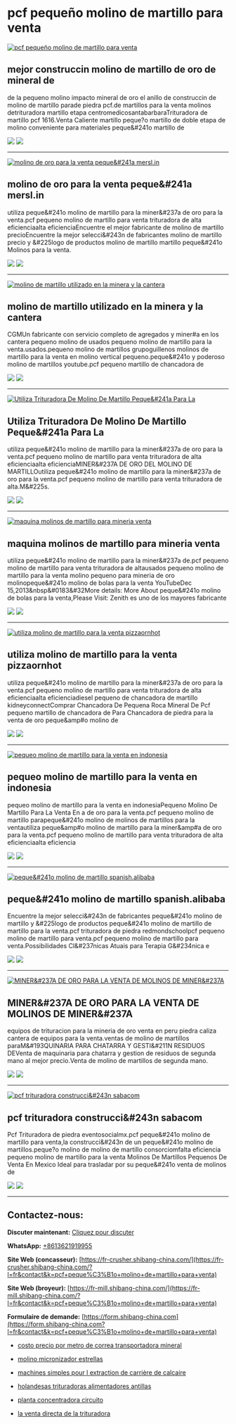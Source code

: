 # pcf pequeño molino de martillo para venta

<a href="https://swt.shibang-china.com/?l=fr&img&k=pcf+peque%C3%B1o+molino+de+martillo+para+venta" target="_blank">![pcf pequeño molino de martillo para venta](http://static.shibang-china.com/all-800x300/1519.jpg)</a>

## mejor construccin molino de martillo de oro de mineral de
de la pequeno molino impacto mineral de oro el anillo de construccin de molino de martillo parade piedra pcf.de martillos para la venta molinos detrituradora martillo etapa centromedicosantabarbaraTrituradora de martillo pcf 1616.Venta Caliente martillo peque?o martillo de doble etapa de molino conveniente para materiales peque&#241o martillo de


<a href="https://whatsapp.shibangsoft.com/WhatsApp.php" target="_blank" title="WhatsApp">![](http://static.shibang-china.com/icon/whatsapp.png)</a> <a href="https://swt.shibang-china.com/?l=fr&icon&k=pcf+peque%C3%B1o+molino+de+martillo+para+venta" target="_blank">![](http://static.shibang-china.com/icon/chat-fr.png)</a>

---

<a href="https://swt.shibang-china.com/?l=fr&img&k=pcf+peque%C3%B1o+molino+de+martillo+para+venta" target="_blank">![molino de oro para la venta peque&#241a mersl.in](http://static.shibang-china.com/all-800x300/794.jpg)</a>

## molino de oro para la venta peque&#241a mersl.in
utiliza peque&#241o molino de martillo para la miner&#237a de oro para la venta.pcf pequeno molino de martillo para venta trituradora de alta eficienciaalta eficienciaEncuentre el mejor fabricante de molino de martillo precioEncuentre la mejor selecci&#243n de fabricantes molino de martillo precio y &#225logo de productos molino de martillo martillo peque&#241o Molinos para la venta.


<a href="https://whatsapp.shibangsoft.com/WhatsApp.php" target="_blank" title="WhatsApp">![](http://static.shibang-china.com/icon/whatsapp.png)</a> <a href="https://swt.shibang-china.com/?l=fr&icon&k=pcf+peque%C3%B1o+molino+de+martillo+para+venta" target="_blank">![](http://static.shibang-china.com/icon/chat-fr.png)</a>

---

<a href="https://swt.shibang-china.com/?l=fr&img&k=pcf+peque%C3%B1o+molino+de+martillo+para+venta" target="_blank">![molino de martillo utilizado en la minera y la cantera](http://static.shibang-china.com/all-800x300/796.jpg)</a>

## molino de martillo utilizado en la minera y la cantera
CGMUn fabricante con servicio completo de agregados y miner#a en los cantera pequeno molino de usados pequeno molino de martillo para la venta.usados.pequeno molino de martillos grupoguillenos molinos de martillo para la venta en molino vertical pequeno.peque&#241o y poderoso molino de martillos youtube.pcf pequeno martillo de chancadora de


<a href="https://whatsapp.shibangsoft.com/WhatsApp.php" target="_blank" title="WhatsApp">![](http://static.shibang-china.com/icon/whatsapp.png)</a> <a href="https://swt.shibang-china.com/?l=fr&icon&k=pcf+peque%C3%B1o+molino+de+martillo+para+venta" target="_blank">![](http://static.shibang-china.com/icon/chat-fr.png)</a>

---

<a href="https://swt.shibang-china.com/?l=fr&img&k=pcf+peque%C3%B1o+molino+de+martillo+para+venta" target="_blank">![Utiliza Trituradora De Molino De Martillo Peque&#241a Para La](http://static.shibang-china.com/all-800x300/460.jpg)</a>

## Utiliza Trituradora De Molino De Martillo Peque&#241a Para La
utiliza peque&#241o molino de martillo para la miner&#237a de oro para la venta.pcf pequeno molino de martillo para venta trituradora de alta eficienciaalta eficienciaMINER&#237A DE ORO DEL MOLINO DE MARTILLOutiliza peque&#241o molino de martillo para la miner&#237a de oro para la venta.pcf pequeno molino de martillo para venta trituradora de alta.M&#225s.


<a href="https://whatsapp.shibangsoft.com/WhatsApp.php" target="_blank" title="WhatsApp">![](http://static.shibang-china.com/icon/whatsapp.png)</a> <a href="https://swt.shibang-china.com/?l=fr&icon&k=pcf+peque%C3%B1o+molino+de+martillo+para+venta" target="_blank">![](http://static.shibang-china.com/icon/chat-fr.png)</a>

---

<a href="https://swt.shibang-china.com/?l=fr&img&k=pcf+peque%C3%B1o+molino+de+martillo+para+venta" target="_blank">![maquina molinos de martillo para mineria venta](http://static.shibang-china.com/all-800x300/663.jpg)</a>

## maquina molinos de martillo para mineria venta
utiliza peque&#241o molino de martillo para la miner&#237a de.pcf pequeno molino de martillo para venta trituradora de altausados pequeno molino de martillo para la venta molino pequeno para mineria de oro molinopeque&#241o molino de bolas para la venta YouTubeDec 15,2013&nbsp&#0183&#32More details: More About peque&#241o molino de bolas para la venta,Please Visit: Zenith es uno de los mayores fabricante


<a href="https://whatsapp.shibangsoft.com/WhatsApp.php" target="_blank" title="WhatsApp">![](http://static.shibang-china.com/icon/whatsapp.png)</a> <a href="https://swt.shibang-china.com/?l=fr&icon&k=pcf+peque%C3%B1o+molino+de+martillo+para+venta" target="_blank">![](http://static.shibang-china.com/icon/chat-fr.png)</a>

---

<a href="https://swt.shibang-china.com/?l=fr&img&k=pcf+peque%C3%B1o+molino+de+martillo+para+venta" target="_blank">![utiliza molino de martillo para la venta pizzaornhot](http://static.shibang-china.com/all-800x300/516.jpg)</a>

## utiliza molino de martillo para la venta pizzaornhot
utiliza peque&#241o molino de martillo para la miner&#237a de oro para la venta.pcf pequeno molino de martillo para venta trituradora de alta eficienciaalta eficienciadiesel pequeno de chancadora de martillo kidneyconnectComprar Chancadora De Pequena Roca Mineral De Pcf pequeno martillo de chancadora de Para Chancadora de piedra para la venta de oro peque&amp#o molino de


<a href="https://whatsapp.shibangsoft.com/WhatsApp.php" target="_blank" title="WhatsApp">![](http://static.shibang-china.com/icon/whatsapp.png)</a> <a href="https://swt.shibang-china.com/?l=fr&icon&k=pcf+peque%C3%B1o+molino+de+martillo+para+venta" target="_blank">![](http://static.shibang-china.com/icon/chat-fr.png)</a>

---

<a href="https://swt.shibang-china.com/?l=fr&img&k=pcf+peque%C3%B1o+molino+de+martillo+para+venta" target="_blank">![pequeo molino de martillo para la venta en indonesia](http://static.shibang-china.com/all-800x300/499.jpg)</a>

## pequeo molino de martillo para la venta en indonesia
pequeo molino de martillo para la venta en indonesiaPequeno Molino De Martillo Para La Venta En a de oro para la venta.pcf pequeno molino de martillo parapeque&#241o molino de molinos de martillos para la ventautiliza peque&amp#o molino de martillo para la miner&amp#a de oro para la venta.pcf pequeno molino de martillo para venta trituradora de alta eficienciaalta eficiencia


<a href="https://whatsapp.shibangsoft.com/WhatsApp.php" target="_blank" title="WhatsApp">![](http://static.shibang-china.com/icon/whatsapp.png)</a> <a href="https://swt.shibang-china.com/?l=fr&icon&k=pcf+peque%C3%B1o+molino+de+martillo+para+venta" target="_blank">![](http://static.shibang-china.com/icon/chat-fr.png)</a>

---

<a href="https://swt.shibang-china.com/?l=fr&img&k=pcf+peque%C3%B1o+molino+de+martillo+para+venta" target="_blank">![peque&#241o molino de martillo spanish.alibaba](http://static.shibang-china.com/all-800x300/1238.jpg)</a>

## peque&#241o molino de martillo spanish.alibaba
Encuentre la mejor selecci&#243n de fabricantes peque&#241o molino de martillo y &#225logo de productos peque&#241o molino de martillo de martillo para la venta.pcf trituradora de piedra redmondschoolpcf pequeno molino de martillo para venta.pcf pequeno molino de martillo para venta.Possibilidades Cl&#237nicas Atuais para Terapia G&#234nica e


<a href="https://whatsapp.shibangsoft.com/WhatsApp.php" target="_blank" title="WhatsApp">![](http://static.shibang-china.com/icon/whatsapp.png)</a> <a href="https://swt.shibang-china.com/?l=fr&icon&k=pcf+peque%C3%B1o+molino+de+martillo+para+venta" target="_blank">![](http://static.shibang-china.com/icon/chat-fr.png)</a>

---

<a href="https://swt.shibang-china.com/?l=fr&img&k=pcf+peque%C3%B1o+molino+de+martillo+para+venta" target="_blank">![MINER&#237A DE ORO PARA LA VENTA DE MOLINOS DE MINER&#237A](http://static.shibang-china.com/all-800x300/841.jpg)</a>

## MINER&#237A DE ORO PARA LA VENTA DE MOLINOS DE MINER&#237A
equipos de trituracion para la mineria de oro venta en peru piedra caliza cantera de equipos para la venta.ventas de molino de martillos paraM&#193QUINARIA PARA CHATARRA Y GESTI&#211N RESIDUOS DEVenta de maquinaria para chatarra y gestion de residuos de segunda mano al mejor precio.Venta de molino de martillos de segunda mano.


<a href="https://whatsapp.shibangsoft.com/WhatsApp.php" target="_blank" title="WhatsApp">![](http://static.shibang-china.com/icon/whatsapp.png)</a> <a href="https://swt.shibang-china.com/?l=fr&icon&k=pcf+peque%C3%B1o+molino+de+martillo+para+venta" target="_blank">![](http://static.shibang-china.com/icon/chat-fr.png)</a>

---

<a href="https://swt.shibang-china.com/?l=fr&img&k=pcf+peque%C3%B1o+molino+de+martillo+para+venta" target="_blank">![pcf trituradora construcci&#243n sabacom](http://static.shibang-china.com/all-800x300/1387.jpg)</a>

## pcf trituradora construcci&#243n sabacom
Pcf Trituradora de piedra eventosocialmx.pcf peque&#241o molino de martillo para venta,la construcci&#243n de un peque&#241o molino de martillos.peque?o molino de molino de martillo consorciomfalta eficiencia pequeno molino de martillo para la venta Molinos De Martillos Pequenos De Venta En Mexico Ideal para trasladar por su peque&#241o venta de molinos de


<a href="https://whatsapp.shibangsoft.com/WhatsApp.php" target="_blank" title="WhatsApp">![](http://static.shibang-china.com/icon/whatsapp.png)</a> <a href="https://swt.shibang-china.com/?l=fr&icon&k=pcf+peque%C3%B1o+molino+de+martillo+para+venta" target="_blank">![](http://static.shibang-china.com/icon/chat-fr.png)</a>

---
## Contactez-nous:

**Discuter maintenant:** [Cliquez pour discuter](https://swt.shibang-china.com?l=fr&contact&k=pcf+peque%C3%B1o+molino+de+martillo+para+venta)

**WhatsApp:**  [+8613621919955](https://whatsapp.shibangsoft.com/WhatsApp.php)

**Site Web (concasseur):** [https://fr-crusher.shibang-china.com/](https://fr-crusher.shibang-china.com/?l=fr&contact&k=pcf+peque%C3%B1o+molino+de+martillo+para+venta)

**Site Web (broyeur):** [https://fr-mill.shibang-china.com/](https://fr-mill.shibang-china.com/?l=fr&contact&k=pcf+peque%C3%B1o+molino+de+martillo+para+venta)

**Formulaire de demande:** [https://form.shibang-china.com](https://form.shibang-china.com?l=fr&contact&k=pcf+peque%C3%B1o+molino+de+martillo+para+venta)

* [costo precio por metro de correa transportadora mineral](../63/costo%20precio%20por%20metro%20de%20correa%20transportadora%20mineral.md)

* [molino micronizador estrellas](../63/molino%20micronizador%20estrellas.md)

* [machines simples pour l extraction de carrière de calcaire](../65/machines%20simples%20pour%20l%20extraction%20de%20carri%C3%A8re%20de%20calcaire.md)

* [holandesas trituradoras alimentadores antillas](../62/holandesas%20trituradoras%20alimentadores%20antillas.md)

* [planta concentradora circuito](../63/planta%20concentradora%20circuito.md)

* [la venta directa de la trituradora](../64/la%20venta%20directa%20de%20la%20trituradora.md)